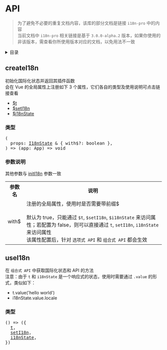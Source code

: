 
# API

>为了避免不必要的重复文档内容，该库的部分文档是链接 `i18n-pro` 中的内容<br />当前文档中 `i18n-pro` 相关链接是基于 `3.0.0-alpha.2` 版本，如果你使用的非该版本，需查看你所使用版本对应的文档，以免用法不一致
<details >
  <summary>目录</summary>

  &emsp;&emsp;[createI18n](#createi18n)<br/>
  &emsp;&emsp;&emsp;&emsp;[类型](#createi18n-类型)<br/>
  &emsp;&emsp;&emsp;&emsp;[参数说明](#createi18n-参数说明)<br/>
  &emsp;&emsp;[useI18n](#usei18n)<br/>
  &emsp;&emsp;&emsp;&emsp;[类型](#usei18n-类型)<br/>

</details>

## createI18n
初始化国际化状态并返回其插件函数<br />会在 Vue 的全局属性上注册如下 3 个属性，它们各自的类型及使用说明可点击链接查看
* <a href="https://github.com/i18n-pro/core/blob/v3.0.0-alpha.2/docs/dist/API_zh-CN.md#t">$t</a>
* <a href="https://github.com/i18n-pro/core/blob/v3.0.0-alpha.2/docs/dist/API_zh-CN.md#seti18n">$setI18n</a>
* <a href="https://github.com/i18n-pro/core/blob/v3.0.0-alpha.2/docs/dist/API_zh-CN.md#i18nstate">$i18nState</a>


<h3 id="createi18n-类型">类型</h3>
<pre>
(
  props: <a href="https://github.com/i18n-pro/core/blob/v3.0.0-alpha.2/docs/dist/API_zh-CN.md#i18nstate">I18nState</a> & { with$?: boolean },
) => (app: App) => void
</pre>

<h3 id="createi18n-参数说明">参数说明</h3>
其他参数与 <a href="https://github.com/i18n-pro/core/blob/v3.0.0-alpha.2/docs/dist/API_zh-CN.md#initi18n">initI18n</a> 参数一致<table>
  <tr>
    <th>参数名</th>
    <th>说明</th>
  </tr>
  <tr>
    <tr>
      <td>with$</td>
      <td>
        注册的全局属性，使用时是否需要带前缀$<br /><br />默认为 true，只能通过 <code>$t</code>, <code>$setI18n</code>, <code>$i18nState</code> 来访问属性；若配置为 false，则可以直接通过 <code>t</code>, <code>setI18n</code>, <code>i18nState</code> 来访问属性<br />该属性配置后，针对 <code>选项式 API</code> 和 <code>组合式 API</code> 都会生效
      </td>
    </tr>
  </tr>
</table>

## useI18n
在 `组合式 API` 中获取国际化状态和 API 的方法<br />注意：由于 `t` 和 `i18nState` 是一个响应式的状态，使用时需要通过 `.value` 的形式，类似如下：
* t.value('hello world')
* i18nState.value.locale


<h3 id="usei18n-类型">类型</h3>
<pre>
() => ({
  <a href="https://github.com/i18n-pro/core/blob/v3.0.0-alpha.2/docs/dist/API_zh-CN.md#t">t</a>,
  <a href="https://github.com/i18n-pro/core/blob/v3.0.0-alpha.2/docs/dist/API_zh-CN.md#seti18n">setI18n</a>,
  <a href="https://github.com/i18n-pro/core/blob/v3.0.0-alpha.2/docs/dist/API_zh-CN.md#i18nstate">i18nState</a>,
})
</pre>

